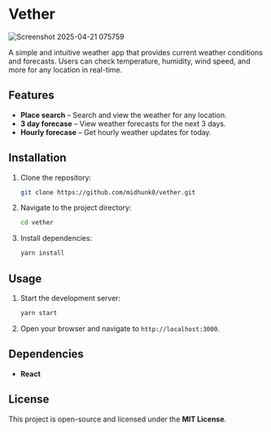 # Vether

![Screenshot 2025-04-21 075759](https://github.com/user-attachments/assets/7d25113c-888e-4912-bbde-d142f2660005)

A simple and intuitive weather app that provides current weather conditions and forecasts. Users can check temperature, humidity, wind speed, and more for any location in real-time.

## Features
- **Place search** – Search and view the weather for any location.
- **3 day forecase** – View weather forecasts for the next 3 days.
- **Hourly forecase** – Get hourly weather updates for today.

## Installation

1. Clone the repository:
    ```sh
    git clone https://github.com/midhunk0/vether.git
    ```
2. Navigate to the project directory:
    ```sh
    cd vether
    ```
3. Install dependencies:
    ```sh
    yarn install
    ```

## Usage

1. Start the development server:
    ```sh
    yarn start
    ```
3. Open your browser and navigate to `http://localhost:3000`.

## Dependencies

- **React**

## License

This project is open-source and licensed under the **MIT License**.
